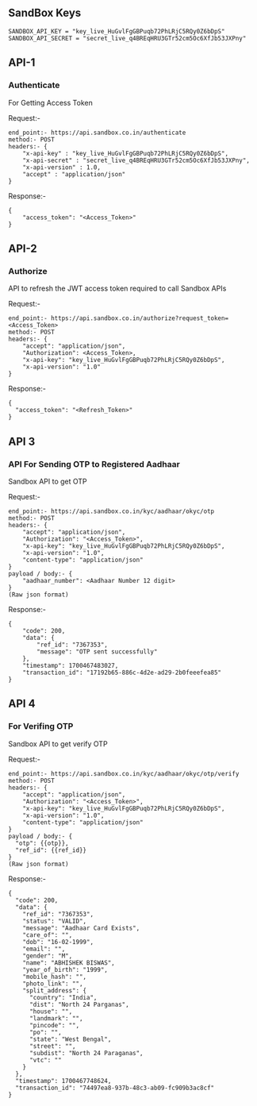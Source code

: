 ## SandBox Keys
```
SANDBOX_API_KEY = "key_live_HuGvlFgGBPuqb72PhLRjC5RQy0Z6bDpS"
SANDBOX_API_SECRET = "secret_live_q4BREqHRU3GTr52cm5Oc6XfJb53JXPny"
```

## API-1
### Authenticate

For Getting Access Token

Request:-
```
end_point:- https://api.sandbox.co.in/authenticate
method:- POST
headers:- {
    "x-api-key" : "key_live_HuGvlFgGBPuqb72PhLRjC5RQy0Z6bDpS",
    "x-api-secret" : "secret_live_q4BREqHRU3GTr52cm5Oc6XfJb53JXPny",
    "x-api-version" : 1.0,
    "accept" : "application/json"
}
```


Response:- 
```
{
    "access_token": "<Access_Token>"
}
```


## API-2
### Authorize

API to refresh the JWT access token required to call Sandbox APIs

Request:-
```
end_point:- https://api.sandbox.co.in/authorize?request_token=<Access_Token>
method:- POST
headers:- {
    "accept": "application/json",
    "Authorization": <Access_Token>,
    "x-api-key": "key_live_HuGvlFgGBPuqb72PhLRjC5RQy0Z6bDpS",
    "x-api-version": "1.0"
}
```

Response:- 
```
{
  "access_token": "<Refresh_Token>"
}
```



## API 3
### API For Sending OTP to Registered Aadhaar 

Sandbox API to get OTP 

Request:-
```
end_point:- https://api.sandbox.co.in/kyc/aadhaar/okyc/otp
method:- POST
headers:- {
    "accept": "application/json",
    "Authorization": "<Access_Token>",
    "x-api-key": "key_live_HuGvlFgGBPuqb72PhLRjC5RQy0Z6bDpS",
    "x-api-version": "1.0",
    "content-type": "application/json"
}
payload / body:- { 
    "aadhaar_number": <Aadhaar Number 12 digit>
}
(Raw json format)
```

Response:-
```
{
    "code": 200,
    "data": {
        "ref_id": "7367353",
        "message": "OTP sent successfully"
    },
    "timestamp": 1700467483027,
    "transaction_id": "17192b65-886c-4d2e-ad29-2b0feeefea85"
}
```


## API 4 
### For Verifing OTP

Sandbox API to get verify OTP 

Request:-
```
end_point:- https://api.sandbox.co.in/kyc/aadhaar/okyc/otp/verify
method:- POST
headers:- {
    "accept": "application/json",
    "Authorization": "<Access_Token>",
    "x-api-key": "key_live_HuGvlFgGBPuqb72PhLRjC5RQy0Z6bDpS",
    "x-api-version": "1.0",
    "content-type": "application/json"
}
payload / body:- {
  "otp": {{otp}},
  "ref_id": {{ref_id}}
}
(Raw json format)
```
Response:-
```
{
  "code": 200,
  "data": {
    "ref_id": "7367353",
    "status": "VALID",
    "message": "Aadhaar Card Exists",
    "care_of": "",
    "dob": "16-02-1999",
    "email": "",
    "gender": "M",
    "name": "ABHISHEK BISWAS",
    "year_of_birth": "1999",
    "mobile_hash": "",
    "photo_link": "",
    "split_address": {
      "country": "India",
      "dist": "North 24 Parganas",
      "house": "",
      "landmark": "",
      "pincode": "",
      "po": "",
      "state": "West Bengal",
      "street": "",
      "subdist": "North 24 Paraganas",
      "vtc": ""
    }
  },
  "timestamp": 1700467748624,
  "transaction_id": "74497ea8-937b-48c3-ab09-fc909b3ac8cf"
}
```

